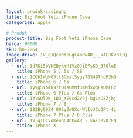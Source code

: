 ```yaml
---
layout: produk-casinghp
title: Big Foot Yeti iPhone Case
categories: apple

# Produk
product-title: Big Foot Yeti iPhone Case
harga: 90000
sku: hn-2864
image-drive: 1V_q1QcvdKeugC4nPw4R_-_kAEJKv87EQ
gallery:
  - url: 1d7Ki5bVKEBykYH1Vz0JiEFsK9_37GluE
    title: iPhone 5 / 5s / SE
  - url: 1COhIWgNG5lt8CmalSygyT6S49ThoP3hG
    title: iPhone 6 / 6s
  - url: 1yVgSYb4897tOTXGMMf34MdxwgFsUMFEz
    title: iPhone 6 Plus / 6s Plus
  - url: 1zlGQlDK_1D3_XE9cd2V9j-bgLaO8Zjhj
    title: iPhone 7 / 8
  - url: 182By99Z4_895yZwUXc-WlIvJCc2Pt-4i
    title: iPhone 7 Plus / 8 Plus
  - url: 1V_q1QcvdKeugC4nPw4R_-_kAEJKv87EQ
    title: iPhone X
---
```

